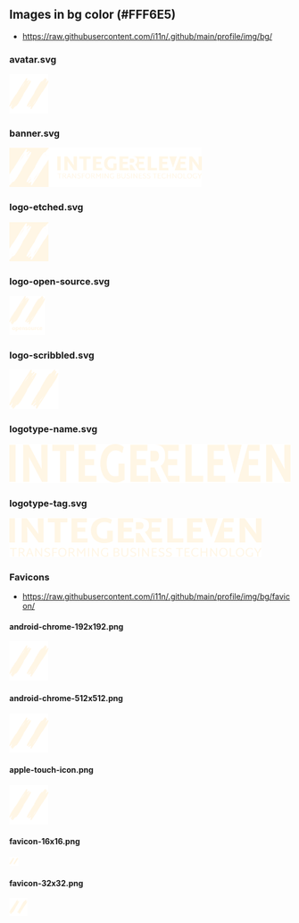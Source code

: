 ## Images in bg color (#FFF6E5)

* https://raw.githubusercontent.com/i11n/.github/main/profile/img/bg/

### avatar.svg

<img
  alt="integereleven logo in background color"
  height="70"
  src="avatar.svg"
/>

### banner.svg

<img
  alt="integereleven banner in background color"
  height="70"
  src="banner.svg"
/>

### logo-etched.svg

<img
  alt="integereleven etched logo in background color"
  height="70"
  src="logo-etched.svg"
/>

### logo-open-source.svg

<img
  alt="integereleven open source logo in background color"
  height="70"
  src="logo-open-source.svg"
/>

### logo-scribbled.svg

<img
  alt="integereleven scribbled logo in background color"
  height="70"
  src="logo-scribbled.svg"
/>

### logotype-name.svg

<img
  alt="integereleven name logotype in background color"
  height="70"
  src="logotype-name.svg"
/>

### logotype-tag.svg

<img
  alt="integereleven tagline logotype in background color"
  height="70"
  src="logotype-tag.svg"
/>

### Favicons 

* https://raw.githubusercontent.com/i11n/.github/main/profile/img/bg/favicon/

#### android-chrome-192x192.png

<img
  alt="integereleven android icon (192x192) in background color"
  height="70"
  src="./favicon/android-chrome-192x192.png"
/>

#### android-chrome-512x512.png

<img
  alt="integereleven android icon (512x512) in background color"
  height="70"
  src="./favicon/android-chrome-512x512.png"
/>

#### apple-touch-icon.png

<img
  alt="integereleven apple touch icon in background color"
  height="70"
  src="./favicon/apple-touch-icon.png"
/>

#### favicon-16x16.png

<img
  alt="integereleven favicon (16x16) in background color"
  height="16"
  src="./favicon/favicon-16x16.png"
/>

#### favicon-32x32.png

<img
  alt="integereleven favicon (32x32) in background color"
  height="32"
  src="./favicon/favicon-32x32.png"
/>
